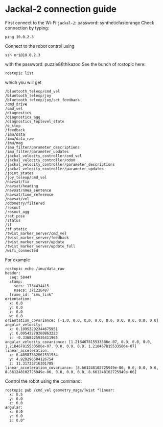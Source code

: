 # Jackal-2 connection guide
First connect to the Wi-Fi `jackal-2`:
password: syntheticfastorange
Check connection by typing:
```
ping 10.0.2.3
```
Connect to the robot control using
```
ssh ori@10.0.2.3
```
with the password: puzzle86thikazoo
See the bunch of rostopic here:
```
rostopic list
```
which you will get
```
/bluetooth_teleop/cmd_vel
/bluetooth_teleop/joy
/bluetooth_teleop/joy/set_feedback
/cmd_drive
/cmd_vel
/diagnostics
/diagnostics_agg
/diagnostics_toplevel_state
/e_stop
/feedback
/imu/data
/imu/data_raw
/imu/mag
/imu_filter/parameter_descriptions
/imu_filter/parameter_updates
/jackal_velocity_controller/cmd_vel
/jackal_velocity_controller/odom
/jackal_velocity_controller/parameter_descriptions
/jackal_velocity_controller/parameter_updates
/joint_states
/joy_teleop/cmd_vel
/navsat/fix
/navsat/heading
/navsat/nmea_sentence
/navsat/time_reference
/navsat/vel
/odometry/filtered
/rosout
/rosout_agg
/set_pose
/status
/tf
/tf_static
/twist_marker_server/cmd_vel
/twist_marker_server/feedback
/twist_marker_server/update
/twist_marker_server/update_full
/wifi_connected
```
For example
```
rostopic echo /imu/data_raw
header: 
  seq: 58447
  stamp: 
    secs: 1734434415
    nsecs: 371226487
  frame_id: "imu_link"
orientation: 
  x: 0.0
  y: 0.0
  z: 0.0
  w: 0.0
orientation_covariance: [-1.0, 0.0, 0.0, 0.0, 0.0, 0.0, 0.0, 0.0, 0.0]
angular_velocity: 
  x: 0.10953202344675951
  y: 0.09542279260863223
  z: -0.3368225936411965
angular_velocity_covariance: [1.218467815533586e-07, 0.0, 0.0, 0.0, 1.218467815533586e-07, 0.0, 0.0, 0.0, 1.218467815533586e-07]
linear_acceleration: 
  x: 0.40587362061531934
  y: 4.920296584126754
  z: 11.31733716301785
linear_acceleration_covariance: [8.661248102725949e-06, 0.0, 0.0, 0.0, 8.661248102725949e-06, 0.0, 0.0, 0.0, 8.661248102725949e-06]
```

Control the robot using the command:
```
rostopic pub /cmd_vel geometry_msgs/Twist "linear:
  x: 0.5
  y: 0.0
  z: 0.0
angular:
  x: 0.0
  y: 0.0
  z: 0.0" 
```
